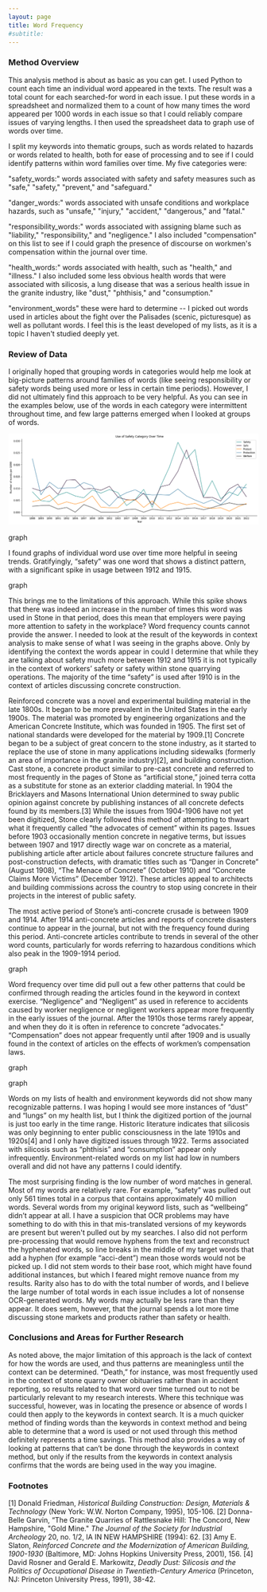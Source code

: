 ```yaml
---
layout: page
title: Word Frequency
#subtitle: 
---
```


### Method Overview

This analysis method is about as basic as you can get. I used Python to count each time an individual word appeared in the texts. The result was a total count for each searched-for word in each issue. I put these words in a spreadsheet and normalized them to a count of how many times the word appeared per 1000 words in each issue so that I could reliably compare issues of varying lengths. I then used the spreadsheet data to graph use of words over time.

I split my keywords into thematic groups, such as words related to hazards or words related to health, both for ease of processing and to see if I could identify patterns within word families over time. My five categories were:

"safety_words:" words associated with safety and safety measures such as "safe," "safety," "prevent," and "safeguard."

"danger_words:" words associated with unsafe conditions and workplace hazards, such as "unsafe," "injury," "accident," "dangerous," and "fatal."

"responsibility_words:" words associated with assigning blame such as "liability," "responsibility," and "negligence." I also included "compensation" on this list to see if I could graph the presence of discourse on workmen's compensation within the journal over time.

"health_words:" words associated with health, such as "health," and "illness." I also included some less obvious health words that were associated with silicosis, a lung disease that was a serious health issue in the granite industry, like "dust," "phthisis," and "consumption."

"environment_words" these were hard to determine -- I picked out words used in articles about the fight over the Palisades (scenic, picturesque) as well as pollutant words. I feel this is the least developed of my lists, as it is a topic I haven't studied deeply yet.

### Review of Data

I originally hoped that grouping words in categories would help me look at big-picture patterns around families of words (like seeing responsibility or safety words being used more or less in certain time periods). However, I did not ultimately find this approach to be very helpful. As you can see in the examples below, use of the words in each category were intermittent throughout time, and few large patterns emerged when I looked at groups of words.

![image](/assets/img/safetycat_lineplot.png)

graph

I found graphs of individual word use over time more helpful in seeing trends. Gratifyingly, “safety” was one word that shows a distinct pattern, with a significant spike in usage between 1912 and 1915.

graph

This brings me to the limitations of this approach. While this spike shows that there was indeed an increase in the number of times this word was used in Stone in that period, does this mean that employers were paying more attention to safety in the workplace? Word frequency counts cannot provide the answer. I needed to look at the result of the keywords in context analysis to make sense of what I was seeing in the graphs above. Only by identifying the context the words appear in could I determine that while they are talking about safety much more between 1912 and 1915 it is not typically in the context of workers’ safety or safety within stone quarrying operations. The majority of the time “safety” is used after 1910 is in the context of articles discussing concrete construction.
 
Reinforced concrete was a novel and experimental building material in the late 1800s. It began to be more prevalent in the United States in the early 1900s. The material was promoted by engineering organizations and the American Concrete Institute, which was founded in 1905. The first set of national standards were developed for the material by 1909.[1] Concrete began to be a subject of great concern to the stone industry, as it started to replace the use of stone in many applications including sidewalks (formerly an area of importance in the granite industry)[2], and building construction. Cast stone, a concrete product similar to pre-cast concrete and referred to most frequently in the pages of Stone as “artificial stone,” joined terra cotta as a substitute for stone as an exterior cladding material. In 1904 the Bricklayers and Masons International Union determined to sway public opinion against concrete by publishing instances of all concrete defects found by its members.[3] While the issues from 1904-1906 have not yet been digitized, Stone clearly followed this method of attempting to thwart what it frequently called “the advocates of cement” within its pages. Issues before 1903 occasionally mention concrete in negative terms, but issues between 1907 and 1917 directly wage war on concrete as a material, publishing article after article about failures concrete structure failures and post-construction defects, with dramatic titles such as “Danger in Concrete” (August 1908), “The Menace of Concrete” (October 1910) and “Concrete Claims More Victims” (December 1912). These articles appeal to architects and building commissions across the country to stop using concrete in their projects in the interest of public safety.
 
The most active period of Stone’s anti-concrete crusade is between 1909 and 1914. After 1914 anti-concrete articles and reports of concrete disasters continue to appear in the journal, but not with the frequency found during this period. Anti-concrete articles contribute to trends in several of the other word counts, particularly for words referring to hazardous conditions which also peak in the 1909-1914 period.

graph

Word frequency over time did pull out a few other patterns that could be confirmed through reading the articles found in the keyword in context exercise. “Negligence” and “Negligent” as used in reference to accidents caused by worker negligence or negligent workers appear more frequently in the early issues of the journal. After the 1910s those terms rarely appear, and when they do it is often in reference to concrete “advocates.” “Compensation” does not appear frequently until after 1909 and is usually found in the context of articles on the effects of workmen’s compensation laws.

graph

graph

Words on my lists of health and environment keywords did not show many recognizable patterns. I was hoping I would see more instances of “dust” and “lungs” on my health list, but I think the digitized portion of the journal is just too early in the time range. Historic literature indicates that silicosis was only beginning to enter public consciousness in the late 1910s and 1920s[4] and I only have digitized issues through 1922. Terms associated with silicosis such as “phthisis” and “consumption” appear only infrequently. Environment-related words on my list had low in numbers overall and did not have any patterns I could identify.
 
The most surprising finding is the low number of word matches in general. Most of my words are relatively rare. For example, “safety” was pulled out only 561 times total in a corpus that contains approximately 40 million words. Several words from my original keyword lists, such as “wellbeing” didn’t appear at all. I have a suspicion that OCR problems may have something to do with this in that mis-translated versions of my keywords are present but weren't pulled out by my searches. I also did not perform pre-processing that would remove hyphens from the text and reconstruct the hyphenated words, so line breaks in the middle of my target words that add a hyphen (for example “acci-dent”) mean those words would not be picked up. I did not stem words to their base root, which might have found additional instances, but which I feared might remove nuance from my results. Rarity also has to do with the total number of words, and I believe the large number of total words in each issue includes a lot of nonsense OCR-generated words. My words may actually be less rare than they appear. It does seem, however, that the journal spends a lot more time discussing stone markets and products rather than safety or health.

### Conclusions and Areas for Further Research

As noted above, the major limitation of this approach is the lack of context for how the words are used, and thus patterns are meaningless until the context can be determined. “Death,” for instance, was most frequently used in the context of stone quarry owner obituaries rather than in accident reporting, so results related to that word over time turned out to not be particularly relevant to my research interests. Where this technique was successful, however, was in locating the presence or absence of words I could then apply to the keywords in context search. It is a much quicker method of finding words than the keywords in context method and being able to determine that a word is used or not used through this method definitely represents a time savings. This method also provides a way of looking at patterns that can’t be done through the keywords in context method, but only if the results from the keywords in context analysis confirms that the words are being used in the way you imagine.

### Footnotes

[1] Donald Friedman, *Historical Building Construction: Design, Materials & Technology* (New York: W.W. Norton Company, 1995), 105-106.
[2] Donna-Belle Garvin, “The Granite Quarries of Rattlesnake Hill: The Concord, New Hampshire, "Gold Mine." *The Journal of the Society for Industrial Archeology* 20, no. 1/2, IA IN NEW HAMPSHIRE (1994): 62.
[3] Amy E. Slaton, *Reinforced Concrete and the Modernization of American Building, 1900-1930* (Baltimore, MD: Johns Hopkins University Press, 2001), 156.
[4] David Rosner and Gerald E. Markowitz, *Deadly Dust: Silicosis and the Politics of Occupational Disease in Twentieth-Century America* (Princeton, NJ: Princeton University Press, 1991), 38-42.


